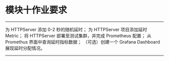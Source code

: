
# 模块十作业要求

---
为 HTTPServer 添加 0-2 秒的随机延时；
为 HTTPServer 项目添加延时 Metric；
将 HTTPServer 部署至测试集群，并完成 Prometheus 配置；
从 Promethus 界面中查询延时指标数据；
（可选）创建一个 Grafana Dashboard 展现延时分配情况。

---


